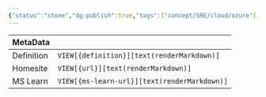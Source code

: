 ```yaml
---
{"status":"stone","dg-publish":true,"tags":["concept/SRE/cloud/azure"],"creation_date":"2024-05-07 21:30","definition":"undefined","ms-learn-url":"undefined","url":"undefined","aliases":["GA"],"permalink":"/concepts/generally-available/","dgPassFrontmatter":true}
---
```



| MetaData   |                                              |
| ---------- | -------------------------------------------- |
| Definition | `VIEW[{definition}][text(renderMarkdown)]`   |
| Homesite   | `VIEW[{url}][text(renderMarkdown)]`          |
| MS Learn   | `VIEW[{ms-learn-url}][text(renderMarkdown)]` |
